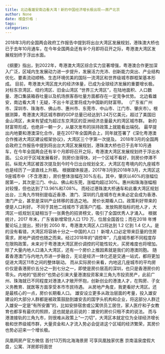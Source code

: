 ```yaml
---
title: 北边看雄安南边看大湾！新的中国经济增长极出现——房产北京
author: None
date: 楼盘价格 : 
tags: 
categories: 
---
```

2018年3月的全国两会政府工作报告中提到将出台大湾区发展规划，港珠澳大桥也已于去年10月通车，在今年全国两会还有半个月即将召开之际，粤港澳大湾区发展规划终于浮出水面。
<!-- more -->
《纲要》指出，到2022年，粤港澳大湾区综合实力显著增强，粤港澳合作更加深入广泛，区域内生发展动力进一步提升，发展活力充沛、创新能力突出、产业结构优化、要素流动顺畅、生态环境优美的国际一流湾区和世界级城市群框架基本形成。
目前，粤港澳大湾区庞大的经济体量，已成为全球经济发展的重要增长极。对标东京湾区、纽约湾区、旧金山湾区 “世界三大湾区”，在陆地面积、人口数量、港口集装箱吞吐量以及机场旅客吞吐量方面都存在一定竞争优势。
北边看雄安，南边看大湾！无疑，不出十年这里将成为中国新的财富带。
（广东省广州市、深圳市、珠海市、佛山市、惠州市、东莞市、中山市、江门市、肇庆市）。根据测算，粤港澳大湾区城市群的GDP总量已经达到1.24万亿美元，超过了美国旧金山湾区，未来有望成为超过东京湾区的亚洲经济总量最大的湾区城市群。
新的财富带形成，也绝非一朝一夕，从屡次发布的扶持政策上就能看出端倪。
最早提出内地要和港澳深化合作，是在2017年全国两会上，同年就签署了《深化粤港澳合作推进大湾区建设框架协议》，大湾区三个字第一次提及。
2018年3月的全国两会政府工作报告中提到将出台大湾区发展规划，港珠澳大桥也已于去年10月通车，在今年全国两会还有半个月即将召开之际，粤港澳大湾区发展规划终于浮出水面。
公众对于区域发展看好，则房价涨得快，对一个区域不看好，则房价停滞不前。纵观大湾区被首次提及到今时今日出台规划全文，大湾区在粤境内的九座城市也是经历了一波直线上升期。
根据媒体报道，2017年3月到2018年3月，大湾区这9座城市中（不含港澳），房价整体涨幅在30%左右。其中，肇庆以40%的涨幅位居第一，其次是江门、中山、佛山和东莞，涨幅均超过30%。惠州和珠海涨幅相对较慢，但也达到了13.96%和7.08%。
而经过港珠澳大桥通车和此番大湾区规划出台，三角九市特别是临近香港、澳门、深圳的几座城市在未来必定会成为香港、澳门产业，甚至是深圳产业转移的首选之地。
房价长期看人口。政策利好带来的便是人口利好。
不同于其他二线城市下调落户门槛、发放购房指标的抢人才，大湾区一纸规划无疑相当于一张黄色的招贤榜文，吸引了全国优秀人才涌入。
根据统计，2017 年末，广东省新增常住人口 170 万，位居全国首位；而在2018 年博鳌论坛上提出，预计到 2050 年，粤港澳大湾区人口将达到 1.2 亿到 1.4 亿人。是的没有看错，大湾区将容纳十分之一中国的人口！
新增人口必定带来巨量的住房需求，房地产调控也随之而来。经过2018年的“调控年”，几座城市都不同程度存在限购政策，未来对于粤港澳大湾区房价调控的可能性较大，买房难度也将增加。
除了大量内地人口涌入大湾区，还有一个房价上推因素就是我们的港澳同胞。
随着香港澳门与内地九市进一步融合，无论是经济一体化还是交通一站式，都将更加促进大湾区11市之间的整体联动。
而从实际房价来看，内地这几座城市的平均房价仅是香港房价五分之一到七分之一，即使是房价居高的深圳，也只是香港房价的零头。内地的“低房价”也势必引来大量港澳投资客来三角九市投资房产，此前广州、珠海就已不同程度对港澳人才敞开怀抱，创新创业的港澳人才，在购房、子女义务教育、就医等方面享受本市市民待遇。
从房地产角度，我更看好大湾区。还是最核心的一点，房价长期看人口。
雄安设立更多从政治层面的考量，投入雄安建设的大部分人群都是被政策鼓励到雄安去的国字头机构和企业，将这部分人群迁入雄安一定是“有所安置”的，比如安排宿舍或公寓供员工居住，家人医疗和子女教育也都享有最优的照顾，这也就是此前说的：雄安的房价只租不卖的说法。
而与港澳接轨的三角九市，则很难从政策上“一刀切”，大湾区本就定位为全球经济增长极和世界级城市群，大量资金和人才流入势必会促进这个区域的经济繁荣，其房价也势必迎来一个增长极。
                        
                        
                        
                        
                                        
                    
                    
                
                    
                    
                    
                
                    
                
凤凰网房产官方微信
首付13万购北海海景房 可享凤凰独家优惠
京南温泉度假大盘，公寓、洋房即将面世
	                        
	                    
	                        
	                    
